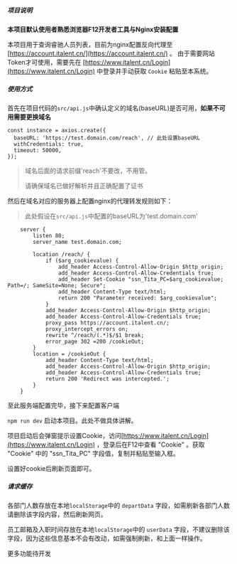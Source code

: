 ##### 项目说明
**本项目默认使用者熟悉浏览器F12开发者工具与Nginx安装配置**

本项目用于查询睿驰人员列表，目前为nginx配置反向代理至 [https://account.italent.cn/](https://account.italent.cn/) 。
由于需要网站Token才可使用，需要先在  [https://www.italent.cn/Login](https://www.italent.cn/Login) 中登录并手动获取 `Cookie` 粘贴至本系统。

##### 使用方式
首先在项目代码的`src/api.js`中确认定义的域名(baseURL)是否可用，**如果不可用需要更换域名**

```
const instance = axios.create({
  baseURL: 'https://test.domain.com/reach', // 此处设置baseURL
  withCredentials: true,
  timeout: 50000,
});
```

> 域名后面的请求前缀'reach'不要改，不用管。
>
> 请确保域名已做好解析并且正确配置了证书

然后在域名对应的服务器上配置nginx的代理转发规则如下：

> 此处假设在`src/api.js`中配置的baseURL为'test.domain.com'

```
    server {
        listen 80;
        server_name test.domain.com;
        
        location /reach/ {
            if ($arg_cookievalue) {
                add_header Access-Control-Allow-Origin $http_origin;
                add_header Access-Control-Allow-Credentials true;
                add_header Set-Cookie "ssn_Tita_PC=$arg_cookievalue; Path=/; SameSite=None; Secure";
                add_header Content-Type text/html;
                return 200 "Parameter received: $arg_cookievalue";
            }
            add_header Access-Control-Allow-Origin $http_origin;
            add_header Access-Control-Allow-Credentials true;
            proxy_pass https://account.italent.cn/;
            proxy_intercept_errors on;
            rewrite ^/reach/(.*)$/$1 break;
            error_page 302 =200 /cookieOut;
        }
        location = /cookieOut {
            add_header Content-Type text/html;
            add_header Access-Control-Allow-Origin $http_origin;
            add_header Access-Control-Allow-Credentials true;
            return 200 'Redirect was intercepted.';
        }
    }
```

至此服务端配置完毕，接下来配置客户端

`npm run dev` 启动本项目。此处不做具体讲解。

项目启动后会弹窗提示设置Cookie，访问[https://www.italent.cn/Login](https://www.italent.cn/Login) ，登录后在F12中查看 "Cookie" 。获取 "Cookie" 中的 "ssn_Tita_PC" 字段值，复制并粘贴至输入框。

设置好cookie后刷新页面即可。


##### 请求缓存

各部门人数存放在本地`localStorage`中的 `departData` 字段，如需刷新各部门人数请删除该字段内容，然后刷新网页。

员工邮箱及入职时间存放在本地`localStorage`中的 `userData` 字段，不建议删除该字段，因为这些信息基本不会有改动，如需强制刷新，和上面一样操作。

更多功能待开发